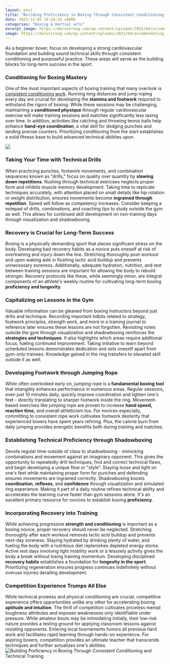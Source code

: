 ```yaml
---
layout: post
title: "Building Proficiency in Boxing Through Consistent Conditioning and Technical Training"
date: 2023-12-05 19:24:24 +0000
categories: "Boxing & martial arts"
excerpt_image: https://darustrong.com/wp-content/uploads/2021/04/accommodating-resistance-1920x1080.png
image: https://darustrong.com/wp-content/uploads/2021/04/accommodating-resistance-1920x1080.png
---
```


As a beginner boxer, focus on developing a strong cardiovascular foundation and building sound technical skills through consistent conditioning and purposeful practice. These areas will serve as the building blocks for long-term success in the sport. 
### Conditioning for Boxing Mastery  
One of the most important aspects of boxing training that many overlook is [consistent conditioning work](https://yt.io.vn/collection/alber). Running long distances and jump roping every day are crucial for developing the **stamina and footwork** required to withstand the rigors of boxing. While these sessions may be challenging, maintaining a **conditioned physique** through regular cardiovascular exercise will make training sessions and matches significantly less taxing over time. In addition, activities like catching and throwing tennis balls help enhance **hand-eye coordination**, a vital skill for dodging punches and landing precise counters. Prioritizing conditioning from the start establishes a solid fitness base to build advanced technical abilities upon.

![](https://i.ytimg.com/vi/CneceuDFVvs/maxresdefault.jpg)
### Taking Your Time with Technical Drills
When practicing punches, footwork movements, and combination sequences known as "drills," focus on quality over quantity by **slowing down repetitions**. Rushing through technical exercises neglects proper form and inhibits muscle memory development. Taking time to replicate techniques accurately, with attention placed on small details like hip rotation or weight distribution, ensures movements become **ingrained through repetition**. Speed will follow as competency increases. Consider keeping a notepad of drills, combinations, and coaching tips to study outside the gym as well. This allows for continued skill development on non-training days through visualization and shadowboxing.  
### Recovery is Crucial for Long-Term Success
Boxing is a physically demanding sport that places significant stress on the body. Developing bad recovery habits as a novice puts oneself at risk of overtraining and injury down the line. Stretching thoroughly post-workout and upon waking aids in flushing lactic acid buildup and prevents unnecessary soreness. Additionally, adequate hydration, nutrition, and rest between training sessions are important for allowing the body to rebuild stronger. Recovery protocols like these, while seemingly minor, are integral components of an athlete's weekly routine for cultivating long-term boxing **proficiency and longevity**.
### Capitalizing on Lessons in the Gym 
Valuable information can be gleaned from boxing instructors beyond just drills and technique. Recording important tidbits related to strategy, footwork principles, strength work, and more in a training journal to reference later ensures these lessons are not forgotten. Revisiting notes outside the gym through visualization and shadowboxing reinforces the **strategies and techniques**. It also highlights which areas require additional focus, fueling continued improvement. Taking initiative to learn beyond scheduled lessons demonstrates dedication and sets oneself apart from gym-only trainees. Knowledge gained in the ring transfers to elevated skill outside it as well.  
### Developing Footwork through Jumping Rope 
While often overlooked early on, jumping rope is a **fundamental boxing tool** that intangibly enhances performance in numerous areas. Regular sessions, even just 10 minutes daily, quickly improve coordination and lighten one's feet - directly translating to sharper footwork inside the ring. Movement-based exercises like jumping rope are proven to increase **hand speed, reaction time,** and overall athleticism too. For novices especially, committing to consistent rope work cultivates footwork dexterity that experienced boxers have spent years refining. Plus, the calorie burn from daily jumping provides energetic benefits both during training and matches.
### Establishing Technical Proficiency through Shadowboxing
Devote regular time outside of class to shadowboxing - mimicking combinations and movement against an imaginary opponent. This gives the opportunity to repeatedly drill techniques, find and correct technical flaws, and begin developing a unique flow or "style". Staying loose and light on one's feet while maintaining proper form for punches and defending ensures movements are ingrained correctly. Shadowboxing boosts **coordination**, **reflexes**, and **confidence** through visualization and simulated ring experience. Making it part of a daily routine refines technical ability and accelerates the learning curve faster than gym sessions alone. It's an excellent primary resource for novices to establish boxing **proficiency**.
### Incorporating Recovery into Training 
While achieving progressive **strength and conditioning** is important as a boxing novice, proper recovery should never be neglected. Stretching thoroughly after each workout removes lactic acid buildup and prevents next-day soreness. Staying hydrated by drinking plenty of water, and fueling the body with a nutritious diet replenishes depleted energy stores. Active rest days involving light mobility work or a leisurely activity gives the body a break without losing training momentum. Developing disciplined **recovery habits** establishes a foundation for **longevity in the sport**. Prioritizing regeneration ensures progress continues indefinitely without overuse injuries derailing development.
### Competition Experience Trumps All Else
While technical prowess and physical conditioning are crucial, competitive experience offers opportunities unlike any other for accelerating boxing **aptitude and intuition**. The thrill of competition cultivates priceless mental toughness attributes and exposes weaknesses only identifiable under pressure. While amateur bouts may be intimidating initially, their low-risk nature provides a testing ground for applying classroom lessons against resisting opponents. Entering local tournaments honors all previous hard work and facilitates rapid learning through hands-on experience. For aspiring boxers, competition provides an ultimate teacher that transcends techniques and further actualizes one's abilities.
![Building Proficiency in Boxing Through Consistent Conditioning and Technical Training](https://darustrong.com/wp-content/uploads/2021/04/accommodating-resistance-1920x1080.png)